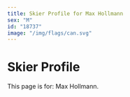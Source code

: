 ```yaml
---
title: Skier Profile for Max Hollmann
sex: "M"
id: "18737"
image: "/img/flags/can.svg" 
---
```


# Skier Profile

This page is for: Max Hollmann.
    
